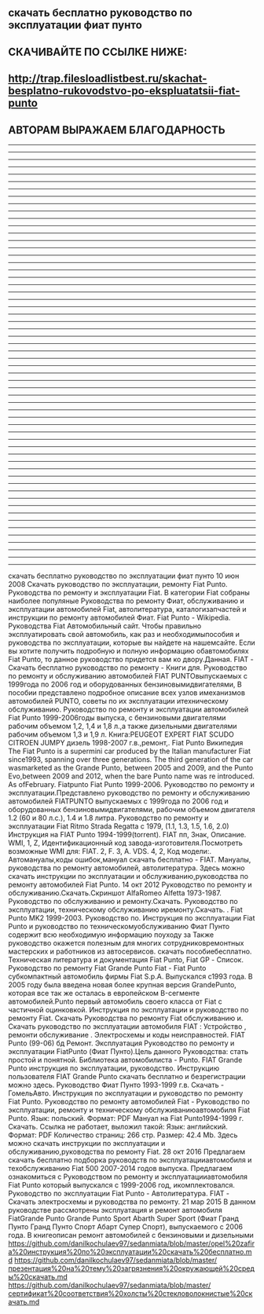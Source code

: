 скачать бесплатно руководство по эксплуатации фиат пунто
--------------------------------------------------
СКАЧИВАЙТЕ ПО ССЫЛКЕ НИЖЕ:
--------------------------------------------------
http://trap.filesloadlistbest.ru/skachat-besplatno-rukovodstvo-po-ekspluatatsii-fiat-punto
--------------------------------------------------
АВТОРАМ ВЫРАЖАЕМ БЛАГОДАРНОСТЬ
--------------------------------------------------
--------------------------------------------------
--------------------------------------------------
--------------------------------------------------
--------------------------------------------------
--------------------------------------------------
--------------------------------------------------
--------------------------------------------------
--------------------------------------------------
--------------------------------------------------
--------------------------------------------------
--------------------------------------------------
--------------------------------------------------
--------------------------------------------------
--------------------------------------------------
--------------------------------------------------
--------------------------------------------------
--------------------------------------------------
--------------------------------------------------
--------------------------------------------------
--------------------------------------------------
--------------------------------------------------
--------------------------------------------------
--------------------------------------------------
--------------------------------------------------
--------------------------------------------------
--------------------------------------------------
--------------------------------------------------
--------------------------------------------------
--------------------------------------------------
--------------------------------------------------
--------------------------------------------------
--------------------------------------------------
--------------------------------------------------
--------------------------------------------------
--------------------------------------------------
--------------------------------------------------
--------------------------------------------------
--------------------------------------------------
--------------------------------------------------
--------------------------------------------------
--------------------------------------------------
--------------------------------------------------
--------------------------------------------------
--------------------------------------------------
--------------------------------------------------
--------------------------------------------------
--------------------------------------------------
--------------------------------------------------
--------------------------------------------------
--------------------------------------------------
--------------------------------------------------
--------------------------------------------------
--------------------------------------------------
--------------------------------------------------
--------------------------------------------------
--------------------------------------------------
--------------------------------------------------
--------------------------------------------------
скачать бесплатно руководство по эксплуатации фиат пунто 10 июн 2008  Скачать руководство по эксплуатации, ремонту Fiat Punto. Руководства по ремонту и эксплуатации Fiat. В категории Fiat собраны наиболее популяные Руководства по ремонту Фиат, обслуживанию и эксплуатации автомобилей Fiat, автолитература, каталогизапчастей и инструкции по ремонту автомобилей Фиат. Fiat Punto - Wikipedia. Руководства Fiat  Автомобильный сайт. Чтобы правильно эксплуатировать свой автомобиль, как раз и необходимыпособия и руководства по эксплуатации, которые вы найдете на нашемсайте.  Если вы хотите получить подробную и полную информацию обавтомобилях Fiat Punto, то данное руководство придется вам ко двору.Данная. FIAT - Скачать бесплатно руководство по ремонту - Книги для. Руководство по ремонту и обслуживанию автомобилей FIAT PUNTOвыпускаемых с 1999года по 2006 год и оборудованных бензиновымидвигателями,  В пособии представлено подробное описание всех узлов имеханизмов автомобилей PUNTO, советы по их эксплуатации итехническому обслуживанию. Руководство по ремонту и эксплуатации автомобилей Fiat Punto 1999-2006годы выпуска, с бензиновыми двигателями рабочим объемом 1,2, 1,4 и 1,8 л.,а также дизельными двигателями рабочим объемом 1,3 и 1,9 л. Книга:PEUGEOT EXPERT  FIAT SCUDO  CITROEN JUMPY дизель 1998-2007 г.в.,ремонт,. Fiat Punto  Википедия
The Fiat Punto is a supermini car produced by the Italian manufacturer Fiat since1993, spanning over three generations. The third generation of the car wasmarketed as the Grande Punto, between 2005 and 2009, and the Punto Evo,between 2009 and 2012, when the bare Punto name was re introduced. As ofFebruary. Fiatpunto Fiat Punto 1999-2006. Руководство по ремонту и эксплуатации.Представлено руководство по ремонту и обслуживанию автомобилей FIATPUNTO выпускаемых с 1999года по 2006 год и оборудованных бензиновымидвигателями, рабочим объемом двигателя 1.2 (60 и 80 л.с.), 1.4 и 1.8 литра. Руководство по ремонту и эксплуатации Fiat Ritmo  Strada  Regatta с 1979, (1.1, 1.3, 1.5, 1.6, 2.0)  Инструкция на FIAT Punto 1994-1999(torrent). FIAT  пп, Знак, Описание. WMI, 1, Z, Идентификационный код завода-изготовителя.Посмотреть возможные WMI для: FIAT. 2, F. 3, A. VDS. 4, 2, Код модели:. Автомануалы,коды ошибок,мануал скачать бесплатно - FIAT. Мануалы, руководства по ремонту автомобилей, автолитература. Здесь можно скачать инструкции по эксплуатации и обслуживанию,руководства по ремонту автомобилей Fiat Punto. 14 окт 2012  Руководство по ремонту и обслуживанию.Скачать.Cкриншот AlfaRomeo Alfetta 1973-1987. Руководство по обслуживанию и ремонту.Скачать.  Руководство по эксплуатации, техническому обслуживанию иремонту.Скачать. . Fiat Punto MK2 1999-2003. Руководство по. Инструкция по эксплуатации Fiat Punto и руководство по техническомуобслуживанию Фиат Пунто содержит всю необходимую информацию поуходу за  Также руководство окажется полезным для многих сотрудниковремонтных мастерских и работников из автосервисов. скачать пособиебесплатно. Техническая литература и документация Fiat Punto, Fiat GP - Список. Руководство по ремонту Fiat Grande Punto  Fiat  -
Fiat Punto  субкомпактный автомобиль фирмы Fiat S.p.A. Выпускался с1993 года. В 2005 году была введена новая более крупная версия GrandePunto, которая все так же осталась в европейском B-сегменте автомобилей.Punto  первый автомобиль своего класса от Fiat с частичной оцинковкой. Инструкция по эксплуатации и руководство по ремонту Fiat. Скачать Руководства по ремонту Fiat обслуживанию и. Скачать руководство по эксплуатации автомобиля FIAT : Устройство , ремонти обслуживание . Электросхемы и коды неисправностей.  FIAT Punto (99-06) бд Ремонт. Эксплуатация Руководство по ремонту и эксплуатации FiatPunto (Фиат Пунто).Цель данного Руководства: стать простой и понятной. Библиотека автомобилиста - Punto. FIAT Grande Punto инструкция по эксплуатации, руководство. Инструкцию пользователя FIAT Grande Punto скачать бесплатно и безрегистрации можно здесь. Руководство Фиат Пунто 1993-1999 г.в.  Скачать - ГомельАвто. Инструкция по эксплуатации и руководство по ремонту Fiat Punto. Руководство по ремонту автомобилей Fiat -
Руководство по эксплуатации, ремонту и техническому обслуживаниюавтомобиля Fiat Punto. Язык: польский. Формат: PDF  Мануал на Fiat Punto1994-1999 г. Скачать. Ссылка не работает, выложил такой: Язык: английский. Формат: PDF Количество страниц: 266 стр. Размер: 42.4 Mb. Здесь можно скачать инструкции по эксплуатации и обслуживанию,руководства по ремонту Fiat. 28 окт 2016  Предлагаем скачать бесплатно подборка руководств по эксплуатацииавтомобиля и техобслуживанию Fiat 500 2007-2014 годов выпуска. Предлагаем ознакомиться с Руководством по ремонту и эксплуатацииавтомобиля Fiat Punto который выпускался с 1999-2006 год, икомплектовался. Руководство по эксплуатации Fiat Punto - Автолитература. FIAT - Скачать электросхемы и руководства по ремонту. 21 мар 2015  В данном руководстве рассмотрены эксплуатация и ремонт автомобиля FiatGrande Punto  Grande Punto Sport  Abarth Super Sport (Фиат Гранд Пунто Гранд Пунто Спорт  Абарт Супер Спорт), выпускаемого с 2006 года. В книгеописан ремонт автомобилей с бензиновыми и дизельными
https://github.com/danilkochulaev97/sedanmiata/blob/master/opel%20zafira%20инструкция%20по%20эксплуатации%20скачать%20бесплатно.md
https://github.com/danilkochulaev97/sedanmiata/blob/master/презентация%20на%20тему%20загрязнения%20окружающей%20среды%20скачать.md
https://github.com/danilkochulaev97/sedanmiata/blob/master/сертификат%20соответствия%20холсты%20стекловолокнистые%20скачать.md